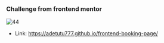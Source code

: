 ### Challenge from frontend mentor
![44](https://user-images.githubusercontent.com/60041984/132090598-17a738f3-1ca7-44d6-94dd-384177cf138f.jpg)
- Link: https://adetutu777.github.io/frontend-booking-page/


